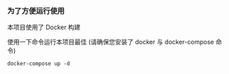 ### 为了方便运行使用
本项目使用了 Docker 构建

使用一下命令运行本项目最佳 (请确保您安装了 docker 与 docker-compose 命令)
```
docker-compose up -d
```